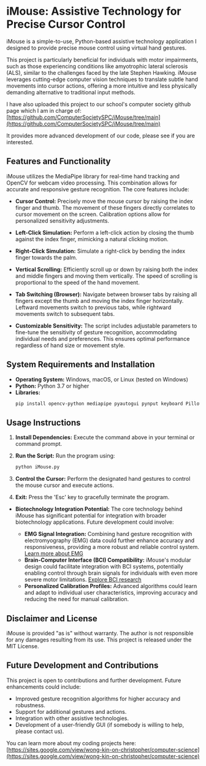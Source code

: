 # iMouse: Assistive Technology for Precise Cursor Control

iMouse is a simple-to-use, Python-based assistive technology application I designed to provide precise mouse control using virtual hand gestures. 

This project is particularly beneficial for individuals with motor impairments, such as those experiencing conditions like amyotrophic lateral sclerosis (ALS), similar to the challenges faced by the late Stephen Hawking.  iMouse leverages cutting-edge computer vision techniques to translate subtle hand movements into cursor actions, offering a more intuitive and less physically demanding alternative to traditional input methods.

I have also uploaded this project to our school's computer society github page which I am in charge of: [https://github.com/ComputerSocietySPC/iMouse/tree/main](https://github.com/ComputerSocietySPC/iMouse/tree/main) 

It provides more advanced development of our code, please see if you are interested.

## Features and Functionality

iMouse utilizes the MediaPipe library for real-time hand tracking and OpenCV for webcam video processing. This combination allows for accurate and responsive gesture recognition. The core features include:

- **Cursor Control:** Precisely move the mouse cursor by raising the index finger and thumb. The movement of these fingers directly correlates to cursor movement on the screen. Calibration options allow for personalized sensitivity adjustments.

- **Left-Click Simulation:** Perform a left-click action by closing the thumb against the index finger, mimicking a natural clicking motion.

- **Right-Click Simulation:** Simulate a right-click by bending the index finger towards the palm.

- **Vertical Scrolling:** Efficiently scroll up or down by raising both the index and middle fingers and moving them vertically. The speed of scrolling is proportional to the speed of the hand movement.

- **Tab Switching (Browser):** Navigate between browser tabs by raising all fingers except the thumb and moving the index finger horizontally. Leftward movements switch to previous tabs, while rightward movements switch to subsequent tabs.

- **Customizable Sensitivity:** The script includes adjustable parameters to fine-tune the sensitivity of gesture recognition, accommodating individual needs and preferences. This ensures optimal performance regardless of hand size or movement style.


## System Requirements and Installation

- **Operating System:** Windows, macOS, or Linux (tested on Windows)
- **Python:** Python 3.7 or higher
- **Libraries:**
    ```bash
    pip install opencv-python mediapipe pyautogui pynput keyboard Pillow numpy
    ```

## Usage Instructions

1. **Install Dependencies:** Execute the command above in your terminal or command prompt.

2. **Run the Script:** Run the program using:
    ```bash
    python iMouse.py
    ```
3. **Control the Cursor:** Perform the designated hand gestures to control the mouse cursor and execute actions.

4. **Exit:** Press the 'Esc' key to gracefully terminate the program.

- **Biotechnology Integration Potential:** The core technology behind iMouse has significant potential for integration with broader biotechnology applications. Future development could involve:

    - **EMG Signal Integration:** Combining hand gesture recognition with electromyography (EMG) data could further enhance accuracy and responsiveness, providing a more robust and reliable control system.  [Learn more about EMG](https://en.wikipedia.org/wiki/Electromyography)
    - **Brain-Computer Interface (BCI) Compatibility:** iMouse's modular design could facilitate integration with BCI systems, potentially enabling control through brain signals for individuals with even more severe motor limitations. [Explore BCI research](https://www.braingate.org/)
    - **Personalized Calibration Profiles:** Advanced algorithms could learn and adapt to individual user characteristics, improving accuracy and reducing the need for manual calibration.


## Disclaimer and License

iMouse is provided "as is" without warranty. The author is not responsible for any damages resulting from its use. This project is released under the MIT License.


## Future Development and Contributions

This project is open to contributions and further development. Future enhancements could include:

- Improved gesture recognition algorithms for higher accuracy and robustness.
- Support for additional gestures and actions.
- Integration with other assistive technologies.
- Development of a user-friendly GUI (if somebody is willing to help, please contact us).

You can learn more about my coding projects here: [https://sites.google.com/view/wong-kin-on-christopher/computer-science](https://sites.google.com/view/wong-kin-on-christopher/computer-science)
